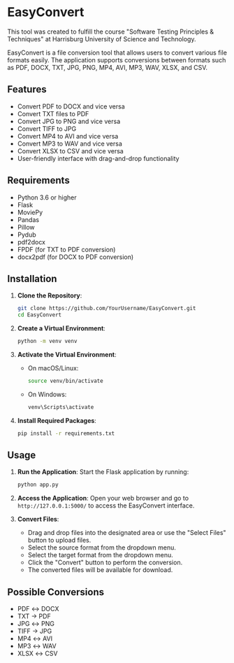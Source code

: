 # EasyConvert

This tool was created to fulfill the course "Software Testing Principles & Techniques" at Harrisburg University of Science and Technology.

EasyConvert is a file conversion tool that allows users to convert various file formats easily. The application supports conversions between formats such as PDF, DOCX, TXT, JPG, PNG, MP4, AVI, MP3, WAV, XLSX, and CSV.

## Features

- Convert PDF to DOCX and vice versa
- Convert TXT files to PDF
- Convert JPG to PNG and vice versa
- Convert TIFF to JPG
- Convert MP4 to AVI and vice versa
- Convert MP3 to WAV and vice versa
- Convert XLSX to CSV and vice versa
- User-friendly interface with drag-and-drop functionality

## Requirements

- Python 3.6 or higher
- Flask
- MoviePy
- Pandas
- Pillow
- Pydub
- pdf2docx
- FPDF (for TXT to PDF conversion)
- docx2pdf (for DOCX to PDF conversion)

## Installation

1. **Clone the Repository**:
   ```bash
   git clone https://github.com/YourUsername/EasyConvert.git
   cd EasyConvert
   ```

2. **Create a Virtual Environment**:
   ```bash
   python -m venv venv
   ```

3. **Activate the Virtual Environment**:
   - On macOS/Linux:
     ```bash
     source venv/bin/activate
     ```
   - On Windows:
     ```bash
     venv\Scripts\activate
     ```

4. **Install Required Packages**:
   ```bash
   pip install -r requirements.txt
   ```

## Usage

1. **Run the Application**:
   Start the Flask application by running:
   ```bash
   python app.py
   ```

2. **Access the Application**:
   Open your web browser and go to `http://127.0.0.1:5000/` to access the EasyConvert interface.

3. **Convert Files**:
   - Drag and drop files into the designated area or use the "Select Files" button to upload files.
   - Select the source format from the dropdown menu.
   - Select the target format from the dropdown menu.
   - Click the "Convert" button to perform the conversion.
   - The converted files will be available for download.

## Possible Conversions

- PDF ↔ DOCX
- TXT → PDF
- JPG ↔ PNG
- TIFF → JPG
- MP4 ↔ AVI
- MP3 ↔ WAV
- XLSX ↔ CSV